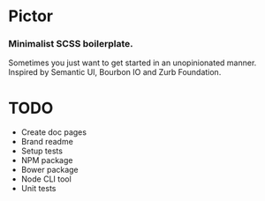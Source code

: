 # Pictor

### Minimalist SCSS boilerplate.

Sometimes you just want to get started in an unopinionated manner. Inspired by Semantic UI, Bourbon IO and Zurb Foundation.

# TODO

* Create doc pages
* Brand readme
* Setup tests
* NPM package
* Bower package
* Node CLI tool
* Unit tests
